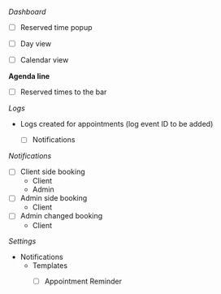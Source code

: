 
 
 *Dashboard*
- [ ] Reserved time popup

- [ ] Day view
- [ ] Calendar view




**Agenda line**
- [ ] Reserved times to the bar
 
*Logs*
- Logs created for appointments (log event ID to be added)
    - [ ] Notifications



*Notifications*
- [ ] Client side booking
    - Client
    - Admin
- [ ] Admin side booking
    - Client
- [ ] Admin changed booking
    - Client
    
*Settings*
- Notifications
    - Templates
        - [ ] Appointment Reminder  

	






